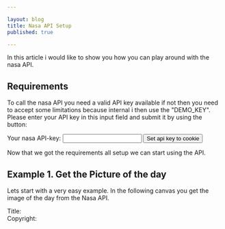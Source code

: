 ```yaml
---

layout: blog
title: Nasa API Setup
published: true

---
```


In this article i would like to show you how you can play around with the nasa API.

## Requirements

To call the nasa API you need a valid API key available if not then you need to accept some limitations because internal i then use the "DEMO_KEY".
Please enter your API key in this input field and submit it by using the button:
<div>
    <script>
    function setAPItoCookie(e) {
        let form = new FormData(e.target);
        let apikey = form.get("apikey");
        console.log(apikey)
    }
    </script>
    <form onsubmit="setAPItoCookie(event)">
        <label for="apikey">Your nasa API-key:</label>
        <input type="text" id="apikey" name="apikey">
        <input type="submit" value="Set api key to cookie">
    </form>
</div>

Now that we got the requirements all setup we can start using the API.

## Example 1. Get the Picture of the day

Lets start with a very easy example.
In the following canvas you get the image of the day from the Nasa API.


<div>
    <canvas id="picoftheday" style="width: 100%; height=auto;"></canvas>
    <div>
    <div>
        Title: <span id="picoftheday_title"></span>
    </div>
    <div>
        Copyright: <span id="picoftheday_copyright"></span>
    </div>
    </div>
    <script>
    const myCanvas = document.getElementById("picoftheday");
    const context = myCanvas.getContext("2d");
    let width = myCanvas.width;
    let height = myCanvas.height;

    (async () => {
    let response = await fetch('https://api.nasa.gov/planetary/apod?api_key=DEMO_KEY');
    let res_parsed = await response.json();
    //set some metadata about the image
    document.getElementById('picoftheday_copyright').innerText = res_parsed.copyright
    document.getElementById('picoftheday_title').innerText = res_parsed.title


    let base_image = new Image();
    base_image.src = ""+res_parsed.hdurl;
    base_image.onload = function(){
        context.drawImage(base_image, 0, 0, width, height);
    }
    })();
    </script>
</div>



